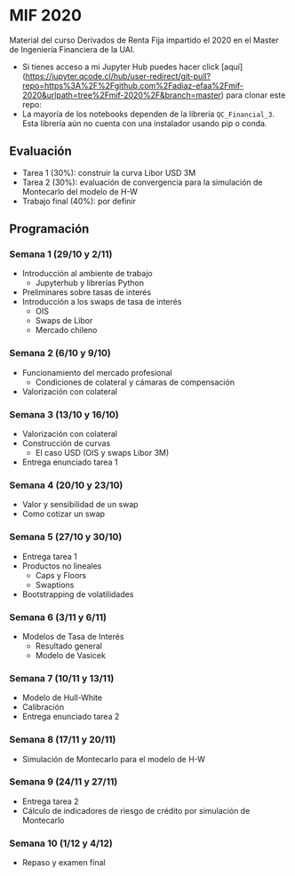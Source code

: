# MIF 2020
Material del curso Derivados de Renta Fija impartido el 2020 en el Master de Ingeniería Financiera de la UAI.

- Si tienes acceso a mi Jupyter Hub puedes hacer click [aquí] (https://jupyter.qcode.cl/hub/user-redirect/git-pull?repo=https%3A%2F%2Fgithub.com%2Fadiaz-efaa%2Fmif-2020&urlpath=tree%2Fmif-2020%2F&branch=master) para clonar este repo:
- La mayoría de los notebooks dependen de la librería `QC_Financial_3`. Esta librería aún no cuenta con una instalador usando pip o conda.

## Evaluación

- Tarea 1 (30%): construir la curva Libor USD 3M
- Tarea 2 (30%): evaluación de convergencia para la simulación de Montecarlo del modelo de H-W
- Trabajo final (40%): por definir

## Programación

### Semana 1 (29/10 y 2/11)

- Introducción al ambiente de trabajo
  - Jupyterhub y librerías Python
- Preliminares sobre tasas de interés
- Introducción a los swaps de tasa de interés
  - OIS
  - Swaps de Libor
  - Mercado chileno

### Semana 2 (6/10 y 9/10)

- Funcionamiento del mercado profesional
  - Condiciones de colateral y cámaras de compensación
-  Valorización con colateral

### Semana 3 (13/10 y 16/10)

- Valorización con colateral
- Construcción de curvas
  - El caso USD (OIS y swaps Libor 3M)
- Entrega enunciado tarea 1

### Semana 4 (20/10 y 23/10)

- Valor y sensibilidad de un swap
- Como cotizar un swap

### Semana 5 (27/10 y 30/10)

- Entrega tarea 1
- Productos no lineales
  - Caps y Floors
  - Swaptions
- Bootstrapping de volatilidades

### Semana 6 (3/11 y 6/11)

- Modelos de Tasa de Interés
  - Resultado general
  - Modelo de Vasicek

### Semana 7 (10/11 y 13/11)

- Modelo de Hull-White
- Calibración
- Entrega enunciado tarea 2

### Semana 8 (17/11 y 20/11)

- Simulación de Montecarlo para el modelo de H-W

### Semana 9 (24/11 y 27/11)

- Entrega tarea 2
- Cálculo de indicadores de riesgo de crédito por simulación de Montecarlo

### Semana 10 (1/12 y 4/12)

- Repaso y examen final